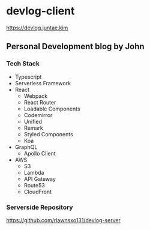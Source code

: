 # devlog-client
<https://devlog.juntae.kim>
## Personal Development blog by John
### Tech Stack
* Typescript
* Serverless Framework
* React
  * Webpack
  * React Router
  * Loadable Components
  * Codemirror
  * Unified
  * Remark
  * Styled Components
  * Koa
* GraphQL
  * Apollo Client
* AWS
  * S3
  * Lambda
  * API Gateway
  * Route53
  * CloudFront
### Serverside Repository
<https://github.com/rlawnsxo131/devlog-server>

